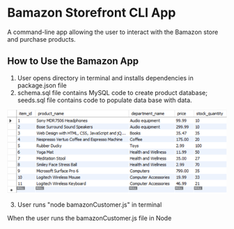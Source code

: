 # Bamazon Storefront CLI App
A command-line app allowing the user to interact with the Bamazon store and purchase products.

## How to Use the Bamazon App

1. User opens directory in terminal and installs dependencies in package.json file
2. schema.sql file contains MySQL code to create product database; seeds.sql file contains code to populate data base with data.

![Initial products database](images/database1.png)

3. User runs "node bamazonCustomer.js" in terminal

When the user runs the bamazonCustomer.js file in Node





